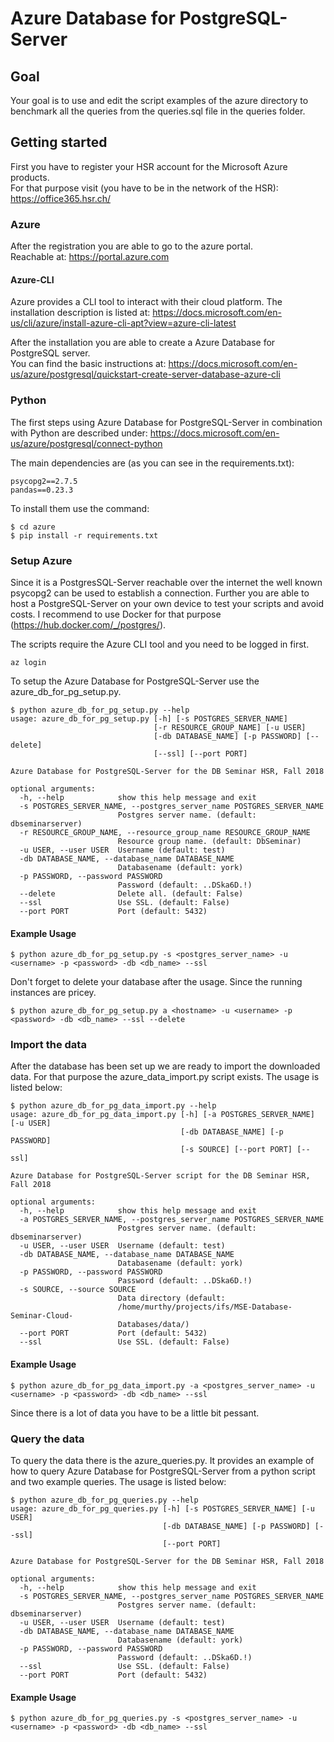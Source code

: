 # Azure Database for PostgreSQL-Server 
## Goal
Your goal is to use and edit the script examples of the azure directory to benchmark all the queries from the queries.sql file in the queries folder.

## Getting started
First you have to register your HSR account for the Microsoft Azure products.   
For that purpose visit (you have to be in the network of the HSR): https://office365.hsr.ch/

### Azure
After the registration you are able to go to the azure portal.  
Reachable at: https://portal.azure.com

#### Azure-CLI
Azure provides a CLI tool to interact with their cloud platform.
The installation description is listed at:
https://docs.microsoft.com/en-us/cli/azure/install-azure-cli-apt?view=azure-cli-latest

After the installation you are able to create a Azure Database for PostgreSQL server.  
You can find the basic instructions at:
https://docs.microsoft.com/en-us/azure/postgresql/quickstart-create-server-database-azure-cli


### Python
The first steps using Azure Database for PostgreSQL-Server in combination with Python are described under:
https://docs.microsoft.com/en-us/azure/postgresql/connect-python

The main dependencies are (as you can see in the requirements.txt):  
```
psycopg2==2.7.5
pandas==0.23.3
```

To install them use the command:
```
$ cd azure
$ pip install -r requirements.txt
```

### Setup Azure

Since it is a PostgresSQL-Server reachable over the internet the well known psycopg2 can be used to establish a connection.
Further you are able to host a PostgreSQL-Server on your own device to test your scripts and avoid costs.
I recommend to use Docker for that purpose (https://hub.docker.com/_/postgres/).

The scripts require the Azure CLI tool and you need to be logged in first.
```
az login
```


To setup the Azure Database for PostgreSQL-Server use the azure_db_for_pg_setup.py.
```
$ python azure_db_for_pg_setup.py --help
usage: azure_db_for_pg_setup.py [-h] [-s POSTGRES_SERVER_NAME]
                                [-r RESOURCE_GROUP_NAME] [-u USER]
                                [-db DATABASE_NAME] [-p PASSWORD] [--delete]
                                [--ssl] [--port PORT]

Azure Database for PostgreSQL-Server for the DB Seminar HSR, Fall 2018

optional arguments:
  -h, --help            show this help message and exit
  -s POSTGRES_SERVER_NAME, --postgres_server_name POSTGRES_SERVER_NAME
                        Postgres server name. (default: dbseminarserver)
  -r RESOURCE_GROUP_NAME, --resource_group_name RESOURCE_GROUP_NAME
                        Resource group name. (default: DbSeminar)
  -u USER, --user USER  Username (default: test)
  -db DATABASE_NAME, --database_name DATABASE_NAME
                        Databasename (default: york)
  -p PASSWORD, --password PASSWORD
                        Password (default: ..DSka6D.!)
  --delete              Delete all. (default: False)
  --ssl                 Use SSL. (default: False)
  --port PORT           Port (default: 5432)
```

#### Example Usage
```
$ python azure_db_for_pg_setup.py -s <postgres_server_name> -u <username> -p <password> -db <db_name> --ssl
```
Don't forget to delete your database after the usage.
Since the running instances are pricey.

```
$ python azure_db_for_pg_setup.py a <hostname> -u <username> -p <password> -db <db_name> --ssl --delete
```

### Import the data
After the database has been set up we are ready to import the downloaded data.
For that purpose the azure_data_import.py script exists. The usage is listed below:

```
$ python azure_db_for_pg_data_import.py --help
usage: azure_db_for_pg_data_import.py [-h] [-a POSTGRES_SERVER_NAME] [-u USER]
                                      [-db DATABASE_NAME] [-p PASSWORD]
                                      [-s SOURCE] [--port PORT] [--ssl]

Azure Database for PostgreSQL-Server script for the DB Seminar HSR, Fall 2018

optional arguments:
  -h, --help            show this help message and exit
  -a POSTGRES_SERVER_NAME, --postgres_server_name POSTGRES_SERVER_NAME
                        Postgres server name. (default: dbseminarserver)
  -u USER, --user USER  Username (default: test)
  -db DATABASE_NAME, --database_name DATABASE_NAME
                        Databasename (default: york)
  -p PASSWORD, --password PASSWORD
                        Password (default: ..DSka6D.!)
  -s SOURCE, --source SOURCE
                        Data directory (default:
                        /home/murthy/projects/ifs/MSE-Database-Seminar-Cloud-
                        Databases/data/)
  --port PORT           Port (default: 5432)
  --ssl                 Use SSL. (default: False)
```

#### Example Usage
```
$ python azure_db_for_pg_data_import.py -a <postgres_server_name> -u <username> -p <password> -db <db_name> --ssl
```
Since there is a lot of data you have to be a little bit pessant.


### Query the data
To query the data there is the azure_queries.py. 
It provides an example of how to query Azure Database for PostgreSQL-Server from a python script and two example queries.
The usage is listed below:
```
$ python azure_db_for_pg_queries.py --help
usage: azure_db_for_pg_queries.py [-h] [-s POSTGRES_SERVER_NAME] [-u USER]
                                  [-db DATABASE_NAME] [-p PASSWORD] [--ssl]
                                  [--port PORT]

Azure Database for PostgreSQL-Server for the DB Seminar HSR, Fall 2018

optional arguments:
  -h, --help            show this help message and exit
  -s POSTGRES_SERVER_NAME, --postgres_server_name POSTGRES_SERVER_NAME
                        Postgres server name. (default: dbseminarserver)
  -u USER, --user USER  Username (default: test)
  -db DATABASE_NAME, --database_name DATABASE_NAME
                        Databasename (default: york)
  -p PASSWORD, --password PASSWORD
                        Password (default: ..DSka6D.!)
  --ssl                 Use SSL. (default: False)
  --port PORT           Port (default: 5432)
```

#### Example Usage
```
$ python azure_db_for_pg_queries.py -s <postgres_server_name> -u <username> -p <password> -db <db_name> --ssl
```

